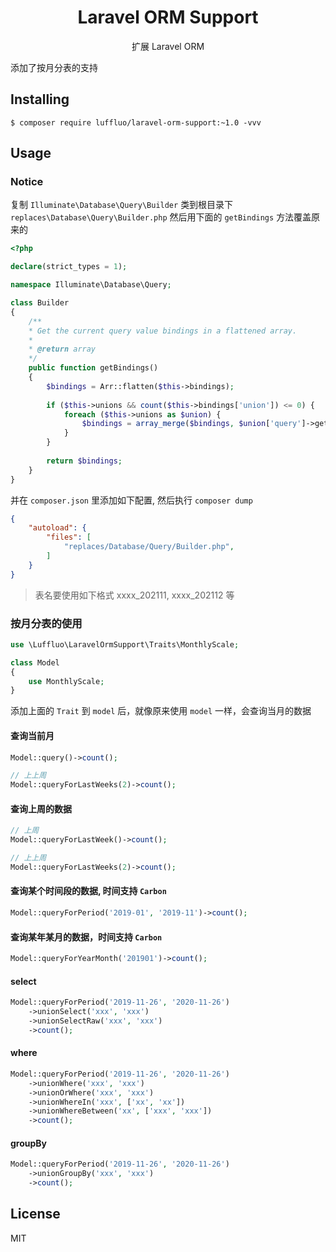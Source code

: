 <h1 align="center"> Laravel ORM Support </h1>

<p align="center"> 扩展 Laravel ORM</p>

添加了按月分表的支持

## Installing

```shell
$ composer require luffluo/laravel-orm-support:~1.0 -vvv
```

## Usage

### Notice
复制 `Illuminate\Database\Query\Builder` 类到根目录下 `replaces\Database\Query\Builder.php`
然后用下面的 `getBindings` 方法覆盖原来的

```php
<?php

declare(strict_types = 1);

namespace Illuminate\Database\Query;

class Builder
{
    /**
    * Get the current query value bindings in a flattened array.
    *
    * @return array
    */
    public function getBindings()
    {
        $bindings = Arr::flatten($this->bindings);
        
        if ($this->unions && count($this->bindings['union']) <= 0) {
            foreach ($this->unions as $union) {
                $bindings = array_merge($bindings, $union['query']->getBindings());
            }
        }
        
        return $bindings;
    }
}
```

并在 `composer.json` 里添加如下配置, 然后执行 `composer dump`

```json
{
    "autoload": {
        "files": [
            "replaces/Database/Query/Builder.php",
        ]
    }
}
```

> 表名要使用如下格式
> xxxx_202111, xxxx_202112 等

### 按月分表的使用
```php
use \Luffluo\LaravelOrmSupport\Traits\MonthlyScale;

class Model
{
    use MonthlyScale;
}
```

添加上面的 `Trait` 到 `model` 后，就像原来使用 `model` 一样，会查询当月的数据
#### 查询当前月
```php
Model::query()->count();

// 上上周
Model::queryForLastWeeks(2)->count();
```

#### 查询上周的数据
```php
// 上周
Model::queryForLastWeek()->count();

// 上上周
Model::queryForLastWeeks(2)->count();
```

#### 查询某个时间段的数据, 时间支持 `Carbon`
```php
Model::queryForPeriod('2019-01', '2019-11')->count();
```

#### 查询某年某月的数据，时间支持 `Carbon`
```php
Model::queryForYearMonth('201901')->count();
```

#### select
```php
Model::queryForPeriod('2019-11-26', '2020-11-26')
    ->unionSelect('xxx', 'xxx')
    ->unionSelectRaw('xxx', 'xxx')
    ->count();
```

#### where
```php
Model::queryForPeriod('2019-11-26', '2020-11-26')
    ->unionWhere('xxx', 'xxx')
    ->unionOrWhere('xxx', 'xxx')
    ->unionWhereIn('xxx', ['xx', 'xx'])
    ->unionWhereBetween('xx', ['xxx', 'xxx'])
    ->count();
```

#### groupBy
```php
Model::queryForPeriod('2019-11-26', '2020-11-26')
    ->unionGroupBy('xxx', 'xxx')
    ->count();
```

## License

MIT